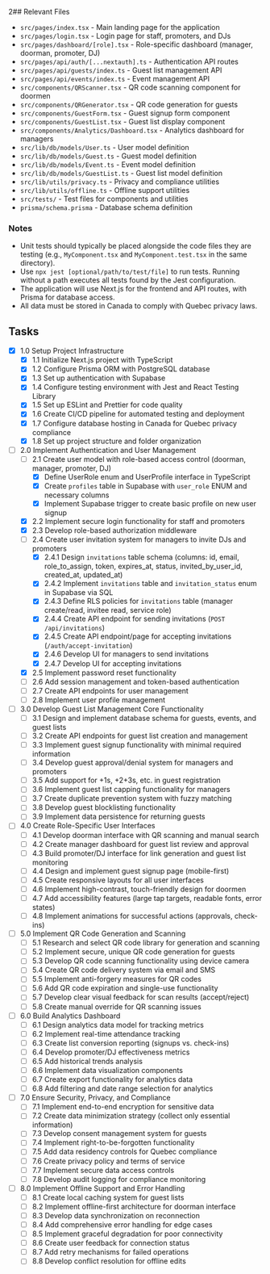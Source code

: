 2## Relevant Files

- `src/pages/index.tsx` - Main landing page for the application
- `src/pages/login.tsx` - Login page for staff, promoters, and DJs
- `src/pages/dashboard/[role].tsx` - Role-specific dashboard (manager, doorman, promoter, DJ)
- `src/pages/api/auth/[...nextauth].ts` - Authentication API routes
- `src/pages/api/guests/index.ts` - Guest list management API
- `src/pages/api/events/index.ts` - Event management API
- `src/components/QRScanner.tsx` - QR code scanning component for doormen
- `src/components/QRGenerator.tsx` - QR code generation for guests
- `src/components/GuestForm.tsx` - Guest signup form component
- `src/components/GuestList.tsx` - Guest list display component
- `src/components/Analytics/Dashboard.tsx` - Analytics dashboard for managers
- `src/lib/db/models/User.ts` - User model definition
- `src/lib/db/models/Guest.ts` - Guest model definition
- `src/lib/db/models/Event.ts` - Event model definition
- `src/lib/db/models/GuestList.ts` - Guest list model definition
- `src/lib/utils/privacy.ts` - Privacy and compliance utilities
- `src/lib/utils/offline.ts` - Offline support utilities
- `src/tests/` - Test files for components and utilities
- `prisma/schema.prisma` - Database schema definition

### Notes

- Unit tests should typically be placed alongside the code files they are testing (e.g., `MyComponent.tsx` and `MyComponent.test.tsx` in the same directory).
- Use `npx jest [optional/path/to/test/file]` to run tests. Running without a path executes all tests found by the Jest configuration.
- The application will use Next.js for the frontend and API routes, with Prisma for database access.
- All data must be stored in Canada to comply with Quebec privacy laws.

## Tasks

- [x] 1.0 Setup Project Infrastructure
  - [x] 1.1 Initialize Next.js project with TypeScript
  - [x] 1.2 Configure Prisma ORM with PostgreSQL database
  - [x] 1.3 Set up authentication with Supabase
  - [x] 1.4 Configure testing environment with Jest and React Testing Library
  - [x] 1.5 Set up ESLint and Prettier for code quality
  - [x] 1.6 Create CI/CD pipeline for automated testing and deployment
  - [x] 1.7 Configure database hosting in Canada for Quebec privacy compliance
  - [x] 1.8 Set up project structure and folder organization

- [ ] 2.0 Implement Authentication and User Management
  - [ ] 2.1 Create user model with role-based access control (doorman, manager, promoter, DJ)
    - [x] Define UserRole enum and UserProfile interface in TypeScript
    - [x] Create `profiles` table in Supabase with `user_role` ENUM and necessary columns
    - [x] Implement Supabase trigger to create basic profile on new user signup
  - [x] 2.2 Implement secure login functionality for staff and promoters
  - [x] 2.3 Develop role-based authorization middleware
  - [ ] 2.4 Create user invitation system for managers to invite DJs and promoters
    - [x] 2.4.1 Design `invitations` table schema (columns: id, email, role_to_assign, token, expires_at, status, invited_by_user_id, created_at, updated_at)
    - [x] 2.4.2 Implement `invitations` table and `invitation_status` enum in Supabase via SQL
    - [x] 2.4.3 Define RLS policies for `invitations` table (manager create/read, invitee read, service role)
    - [x] 2.4.4 Create API endpoint for sending invitations (`POST /api/invitations`)
    - [x] 2.4.5 Create API endpoint/page for accepting invitations (`/auth/accept-invitation`)
    - [x] 2.4.6 Develop UI for managers to send invitations
    - [x] 2.4.7 Develop UI for accepting invitations
  - [x] 2.5 Implement password reset functionality
  - [ ] 2.6 Add session management and token-based authentication
  - [ ] 2.7 Create API endpoints for user management
  - [ ] 2.8 Implement user profile management

- [ ] 3.0 Develop Guest List Management Core Functionality
  - [ ] 3.1 Design and implement database schema for guests, events, and guest lists
  - [ ] 3.2 Create API endpoints for guest list creation and management
  - [ ] 3.3 Implement guest signup functionality with minimal required information
  - [ ] 3.4 Develop guest approval/denial system for managers and promoters
  - [ ] 3.5 Add support for +1s, +2+3s, etc. in guest registration
  - [ ] 3.6 Implement guest list capping functionality for managers
  - [ ] 3.7 Create duplicate prevention system with fuzzy matching
  - [ ] 3.8 Develop guest blocklisting functionality
  - [ ] 3.9 Implement data persistence for returning guests

- [ ] 4.0 Create Role-Specific User Interfaces
  - [ ] 4.1 Develop doorman interface with QR scanning and manual search
  - [ ] 4.2 Create manager dashboard for guest list review and approval
  - [ ] 4.3 Build promoter/DJ interface for link generation and guest list monitoring
  - [ ] 4.4 Design and implement guest signup page (mobile-first)
  - [ ] 4.5 Create responsive layouts for all user interfaces
  - [ ] 4.6 Implement high-contrast, touch-friendly design for doormen
  - [ ] 4.7 Add accessibility features (large tap targets, readable fonts, error states)
  - [ ] 4.8 Implement animations for successful actions (approvals, check-ins)

- [ ] 5.0 Implement QR Code Generation and Scanning
  - [ ] 5.1 Research and select QR code library for generation and scanning
  - [ ] 5.2 Implement secure, unique QR code generation for guests
  - [ ] 5.3 Develop QR code scanning functionality using device camera
  - [ ] 5.4 Create QR code delivery system via email and SMS
  - [ ] 5.5 Implement anti-forgery measures for QR codes
  - [ ] 5.6 Add QR code expiration and single-use functionality
  - [ ] 5.7 Develop clear visual feedback for scan results (accept/reject)
  - [ ] 5.8 Create manual override for QR scanning issues

- [ ] 6.0 Build Analytics Dashboard
  - [ ] 6.1 Design analytics data model for tracking metrics
  - [ ] 6.2 Implement real-time attendance tracking
  - [ ] 6.3 Create list conversion reporting (signups vs. check-ins)
  - [ ] 6.4 Develop promoter/DJ effectiveness metrics
  - [ ] 6.5 Add historical trends analysis
  - [ ] 6.6 Implement data visualization components
  - [ ] 6.7 Create export functionality for analytics data
  - [ ] 6.8 Add filtering and date range selection for analytics

- [ ] 7.0 Ensure Security, Privacy, and Compliance
  - [ ] 7.1 Implement end-to-end encryption for sensitive data
  - [ ] 7.2 Create data minimization strategy (collect only essential information)
  - [ ] 7.3 Develop consent management system for guests
  - [ ] 7.4 Implement right-to-be-forgotten functionality
  - [ ] 7.5 Add data residency controls for Quebec compliance
  - [ ] 7.6 Create privacy policy and terms of service
  - [ ] 7.7 Implement secure data access controls
  - [ ] 7.8 Develop audit logging for compliance monitoring

- [ ] 8.0 Implement Offline Support and Error Handling
  - [ ] 8.1 Create local caching system for guest lists
  - [ ] 8.2 Implement offline-first architecture for doorman interface
  - [ ] 8.3 Develop data synchronization on reconnection
  - [ ] 8.4 Add comprehensive error handling for edge cases
  - [ ] 8.5 Implement graceful degradation for poor connectivity
  - [ ] 8.6 Create user feedback for connection status
  - [ ] 8.7 Add retry mechanisms for failed operations
  - [ ] 8.8 Develop conflict resolution for offline edits
